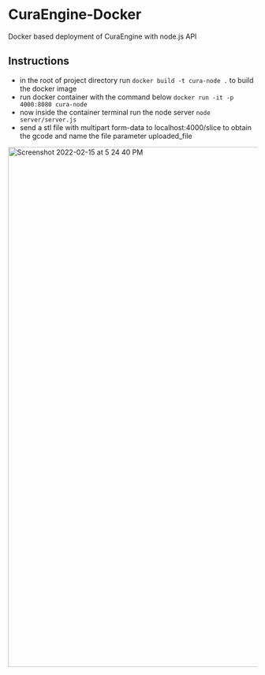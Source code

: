 # CuraEngine-Docker
Docker based deployment of CuraEngine with node.js API

## Instructions
- in the root of project directory run ```docker build -t cura-node .``` to build the docker image
- run docker container with the command below
```docker run -it -p 4000:8080 cura-node```
- now inside the container terminal run the node server
```node server/server.js```
- send a stl file with multipart form-data to localhost:4000/slice to obtain the gcode and name the file parameter uploaded_file
<img width="1055" alt="Screenshot 2022-02-15 at 5 24 40 PM" src="https://user-images.githubusercontent.com/58210877/154057304-dcb6683a-db76-4188-96ac-8f97cebcd3a9.png">
